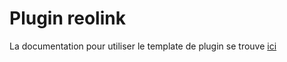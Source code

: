 # Plugin reolink

La documentation pour utiliser le template de plugin se trouve [ici](https://doc.jeedom.com/fr_FR/dev/)
